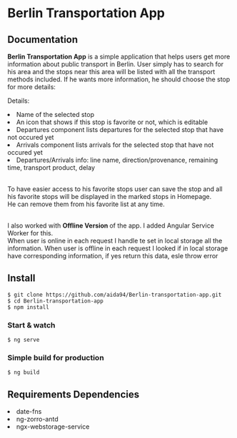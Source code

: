 # Berlin Transportation App

## Documentation

<b>Berlin Transportation App</b> is a simple application that helps users get more information about public transport in Berlin.
User simply has to search for his area and the stops near this area will be listed with all the transport methods included.
If he wants more information, he should choose the stop for more details:

Details:
<li>Name of the selected stop</li>
<li>An icon that shows if this stop is favorite or not, which is editable</li>
<li>Departures component lists departures for the selected stop that have not occured yet</li>
<li>Arrivals component lists arrivals for the selected stop that have not occured yet</li>
<li>Departures/Arrivals info: line name, direction/provenance, remaining time, transport product, delay</li>
</br>

To have easier access to his favorite stops user can save the stop and all his favorite stops will be displayed in the marked stops in Homepage.</br>
He can remove them from his favorite list at any time.</br></br>

I also worked with <b> Offline Version </b> of the app. I added Angular Service Worker for this.</br>
When user is online in each request I handle te set in local storage all the information. When user is offline in each request I looked if in local storage have corresponding information, if yes return this data, esle throw error 


## Install

    $ git clone https://github.com/aida94/Berlin-transportation-app.git
    $ cd Berlin-transportation-app
    $ npm install

### Start & watch

    $ ng serve

### Simple build for production

    $ ng build
    
## Requirements Dependencies  
<li>date-fns</li>
<li>ng-zorro-antd</li>
<li>ngx-webstorage-service</li>

